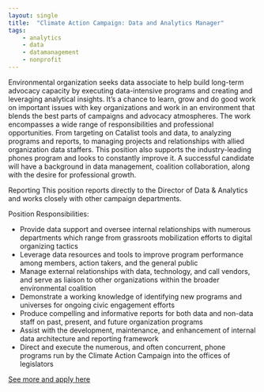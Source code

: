 ```yaml
---
layout: single
title:  "Climate Action Campaign: Data and Analytics Manager"
tags: 
    - analytics
    - data
    - datamanagement
    - nonprofit
---
```


Environmental organization seeks data associate to help build long-term advocacy capacity by executing data-intensive programs and creating and leveraging analytical insights. It’s a chance to learn, grow and
do good work on important issues with key organizations and work in an environment that blends the best parts of campaigns and advocacy atmospheres.
The work encompasses a wide range of responsibilities and professional opportunities. From targeting on Catalist tools and data, to analyzing programs and reports, to managing projects and relationships
with allied organization data staffers. This position also supports the industry-leading phones program and looks to constantly improve it. A successful candidate will have a background in data management, coalition collaboration, along with the desire for professional growth.

Reporting
This position reports directly to the Director of Data & Analytics and works closely with other campaign departments.

Position Responsibilities:
* Provide data support and oversee internal relationships with numerous departments which range from grassroots mobilization efforts to digital organizing tactics
* Leverage data resources and tools to improve program performance among members, action takers, and the general public
* Manage external relationships with data, technology, and call vendors, and serve as liaison to other organizations within the broader environmental coalition
* Demonstrate a working knowledge of identifying new programs and universes for ongoing civic engagement efforts
* Produce compelling and informative reports for both data and non-data staff on past, present, and future organization programs
* Assist with the development, maintenance, and enhancement of internal data architecture and reporting framework
* Direct and execute the numerous, and often concurrent, phone programs run by the Climate Action Campaign into the offices of legislators

[See more and apply here](https://drive.google.com/open?id=0B9_aAEjlRGgQQkFrRkxsNEFyVDZrcjlDR2FUdXpjcW5yRzJB)

